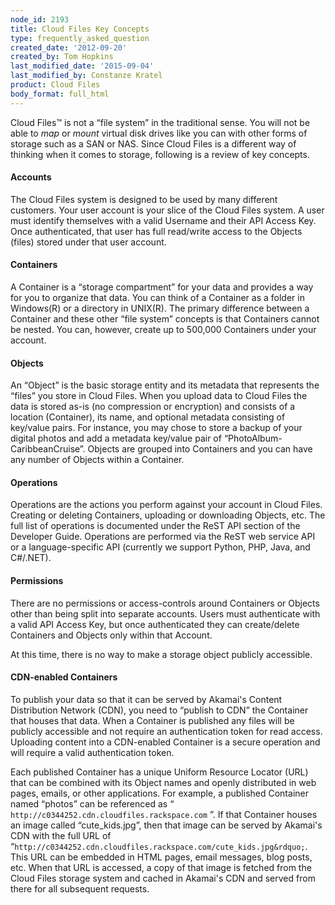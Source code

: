 ```yaml
---
node_id: 2193
title: Cloud Files Key Concepts
type: frequently_asked_question
created_date: '2012-09-20'
created_by: Tom Hopkins
last_modified_date: '2015-09-04'
last_modified_by: Constanze Kratel
product: Cloud Files
body_format: full_html
---
```


Cloud Files&trade; is not a &ldquo;file system&rdquo; in the traditional sense. You will
not be able to *map* or *mount* virtual disk drives like you can with
other forms of storage such as a SAN or NAS. Since Cloud Files is a
different way of thinking when it comes to storage, following is a
review of key concepts.

<a href="" id="Accounts"></a>

#### <span class="mw-headline">Accounts </span>

The Cloud Files system is designed to be used by many different
customers. Your user account is your slice of the Cloud Files system. A
user must identify themselves with a valid Username and their API Access
Key. Once authenticated, that user has full read/write access to the
Objects (files) stored under that user account.

<a href="" id="Containers"></a>

#### <span class="mw-headline">Containers </span>

A Container is a &ldquo;storage compartment&rdquo; for your data and provides a way
for you to organize that data. You can think of a Container as a folder
in Windows(R) or a directory in UNIX(R). The primary difference between
a Container and these other &ldquo;file system&rdquo; concepts is that Containers
cannot be nested. You can, however, create up to 500,000 Containers
under your account.

<a href="" id="Objects"></a>

#### <span class="mw-headline">Objects </span>

An &ldquo;Object&rdquo; is the basic storage entity and its metadata that represents
the &ldquo;files&rdquo; you store in Cloud Files. When you upload data to Cloud
Files the data is stored as-is (no compression or encryption) and
consists of a location (Container), its name, and optional metadata
consisting of key/value pairs. For instance, you may chose to store a
backup of your digital photos and add a metadata key/value pair of
&ldquo;PhotoAlbum-CaribbeanCruise&rdquo;. Objects are grouped into Containers and
you can have any number of Objects within a Container.

<a href="" id="Operations"></a>

#### <span class="mw-headline">Operations </span>

Operations are the actions you perform against your account in Cloud
Files. Creating or deleting Containers, uploading or downloading
Objects, etc. The full list of operations is documented under the ReST
API section of the Developer Guide. Operations are performed via the
ReST web service API or a language-specific API (currently we support
Python, PHP, Java, and C\#/.NET).

<a href="" id="Permissions"></a>

#### <span class="mw-headline">Permissions </span>

There are no permissions or access-controls around Containers or Objects
other than being split into separate accounts. Users must authenticate
with a valid API Access Key, but once authenticated they can
create/delete Containers and Objects only within that Account.

At this time, there is no way to make a storage object publicly
accessible.

<a href="" id="CDN-enabled_Containers"></a>

#### <span class="mw-headline">CDN-enabled Containers </span>

To publish your data so that it can be served by Akamai's Content
Distribution Network (CDN), you need to &ldquo;publish to CDN&rdquo; the Container
that houses that data. When a Container is published any files will be
publicly accessible and not require an authentication token for read
access. Uploading content into a CDN-enabled Container is a secure
operation and will require a valid authentication token.

Each published Container has a unique Uniform Resource Locator (URL)
that can be combined with its Object names and openly distributed in web
pages, emails, or other applications. For example, a published Container
named &ldquo;photos&rdquo; can be referenced as &ldquo;
`http://c0344252.cdn.cloudfiles.rackspace.com` &rdquo;. If that Container
houses an image called &ldquo;cute\_kids.jpg&rdquo;, then that image can be served
by Akamai's CDN with the full URL of
&ldquo;`http://c0344252.cdn.cloudfiles.rackspace.com/cute_kids.jpg&rdquo;`. This URL
can be embedded in HTML pages, email messages, blog posts, etc. When
that URL is accessed, a copy of that image is fetched from the Cloud
Files storage system and cached in Akamai's CDN and served from there
for all subsequent requests.

